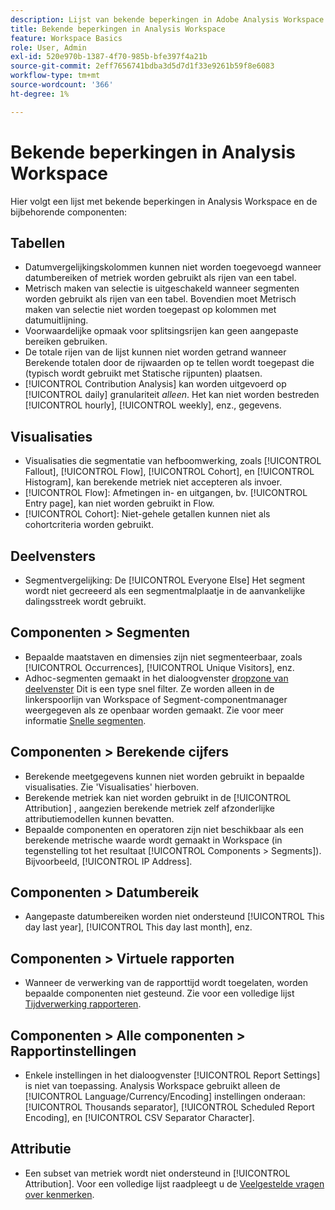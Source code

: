 ```yaml
---
description: Lijst van bekende beperkingen in Adobe Analysis Workspace en de bijbehorende onderdelen
title: Bekende beperkingen in Analysis Workspace
feature: Workspace Basics
role: User, Admin
exl-id: 520e970b-1387-4f70-985b-bfe397f4a21b
source-git-commit: 2eff7656741bdba3d5d7d1f33e9261b59f8e6083
workflow-type: tm+mt
source-wordcount: '366'
ht-degree: 1%

---
```


# Bekende beperkingen in Analysis Workspace

Hier volgt een lijst met bekende beperkingen in Analysis Workspace en de bijbehorende componenten:

## Tabellen

* Datumvergelijkingskolommen kunnen niet worden toegevoegd wanneer datumbereiken of metriek worden gebruikt als rijen van een tabel.
* Metrisch maken van selectie is uitgeschakeld wanneer segmenten worden gebruikt als rijen van een tabel. Bovendien moet Metrisch maken van selectie niet worden toegepast op kolommen met datumuitlijning.
* Voorwaardelijke opmaak voor splitsingsrijen kan geen aangepaste bereiken gebruiken.
* De totale rijen van de lijst kunnen niet worden getrand wanneer Berekende totalen door de rijwaarden op te tellen wordt toegepast die (typisch wordt gebruikt met Statische rijpunten) plaatsen.
* [!UICONTROL Contribution Analysis] kan worden uitgevoerd op [!UICONTROL daily] granulariteit _alleen_. Het kan niet worden bestreden [!UICONTROL hourly], [!UICONTROL weekly], enz., gegevens.

## Visualisaties

* Visualisaties die segmentatie van hefboomwerking, zoals [!UICONTROL Fallout], [!UICONTROL Flow], [!UICONTROL Cohort], en [!UICONTROL Histogram], kan berekende metriek niet accepteren als invoer.
* [!UICONTROL Flow]: Afmetingen in- en uitgangen, bv. [!UICONTROL Entry page], kan niet worden gebruikt in Flow.
* [!UICONTROL Cohort]: Niet-gehele getallen kunnen niet als cohortcriteria worden gebruikt.

## Deelvensters

* Segmentvergelijking: De [!UICONTROL Everyone Else] Het segment wordt niet gecreeerd als een segmentmalplaatje in de aanvankelijke dalingsstreek wordt gebruikt.

## Componenten > Segmenten

* Bepaalde maatstaven en dimensies zijn niet segmenteerbaar, zoals [!UICONTROL Occurrences], [!UICONTROL Unique Visitors], enz.
* Adhoc-segmenten gemaakt in het dialoogvenster [dropzone van deelvenster](https://experienceleague.adobe.com/docs/analytics/analyze/analysis-workspace/panels/panels.html) Dit is een type snel filter. Ze worden alleen in de linkerspoorlijn van Workspace of Segment-componentmanager weergegeven als ze openbaar worden gemaakt. Zie voor meer informatie [Snelle segmenten](/help/analyze/analysis-workspace/components/segments/quick-segments.md).

## Componenten > Berekende cijfers

* Berekende meetgegevens kunnen niet worden gebruikt in bepaalde visualisaties. Zie &#39;Visualisaties&#39; hierboven.
* Berekende metriek kan niet worden gebruikt in de [!UICONTROL Attribution] , aangezien berekende metriek zelf afzonderlijke attributiemodellen kunnen bevatten.
* Bepaalde componenten en operatoren zijn niet beschikbaar als een berekende metrische waarde wordt gemaakt in Workspace (in tegenstelling tot het resultaat [!UICONTROL Components > Segments]). Bijvoorbeeld, [!UICONTROL IP Address].

## Componenten > Datumbereik

* Aangepaste datumbereiken worden niet ondersteund [!UICONTROL This day last year], [!UICONTROL This day last month], enz.

## Componenten > Virtuele rapporten

* Wanneer de verwerking van de rapporttijd wordt toegelaten, worden bepaalde componenten niet gesteund. Zie voor een volledige lijst [Tijdverwerking rapporteren](/help/components/vrs/vrs-report-time-processing.md).

## Componenten > Alle componenten > Rapportinstellingen

* Enkele instellingen in het dialoogvenster [!UICONTROL Report Settings] is niet van toepassing. Analysis Workspace gebruikt alleen de [!UICONTROL Language/Currency/Encoding] instellingen onderaan: [!UICONTROL Thousands separator], [!UICONTROL Scheduled Report Encoding], en [!UICONTROL CSV Separator Character].

## Attributie

* Een subset van metriek wordt niet ondersteund in [!UICONTROL Attribution]. Voor een volledige lijst raadpleegt u de [Veelgestelde vragen over kenmerken](/help/analyze/analysis-workspace/attribution/faq.md).
